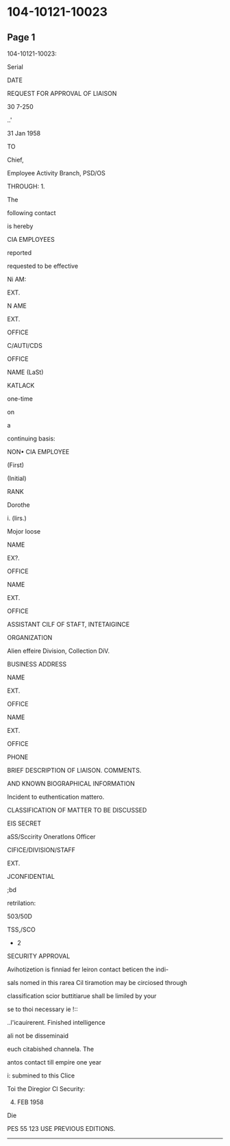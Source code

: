 # 104-10121-10023

## Page 1

104-10121-10023:

Serial

DATE

REQUEST FOR APPROVAL OF LIAISON

30 7-250

..'

31 Jan 1958

TO

Chief,

Employee Activity Branch, PSD/OS

THROUGH: 1.

The

following contact

is hereby

CIA EMPLOYEES

reported

requested to be effective

Ni AM:

EXT.

N AME

EXT.

OFFICE

C/AUTI/CDS

OFFICE

NAME (LaSt)

KATLACK

one-time

on

a

continuing basis:

NON• CIA EMPLOYEE

(First)

(Initial)

RANK

Dorothe

i. (lirs.)

Mojor loose

NAME

EX?.

OFFICE

NAME

EXT.

OFFICE

ASSISTANT CILF OF STAFT, INTETAIGINCE

ORGANIZATION

Alien effeire Division, Collection DiV.

BUSINESS ADDRESS

NAME

EXT.

OFFICE

NAME

EXT.

OFFICE

PHONE

BRIEF DESCRIPTION OF LIAISON. COMMENTS.

AND KNOWN BIOGRAPHICAL INFORMATION

Incident to euthentication mattero.

CLASSIFICATION OF MATTER TO BE DISCUSSED

EIS SECRET

aSS/Sccirity OneratIons Officer

CIFICE/DIVISION/STAFF

EXT.

JCONFIDENTIAL

;bd

retrilation:

503/50D

TSS,/SCO

- 2

SECURITY APPROVAL

Avihotizetion is finniad fer leiron contact beticen the indi-

sals nomed in this rarea Cil tiramotion may be circiosed through

classification scior buttitiarue shall be limiled by your

se to thoi necessary ie !::

..l'icauirerent. Finished intelligence

ali not be disseminaid

euch citabished channela. The

antos contact till empire one year

i: submined to this Clice

Toi the Diregior Cl Security:

4. FEB 1958

Die

PES 55 123 USE PREVIOUS EDITIONS.

---

